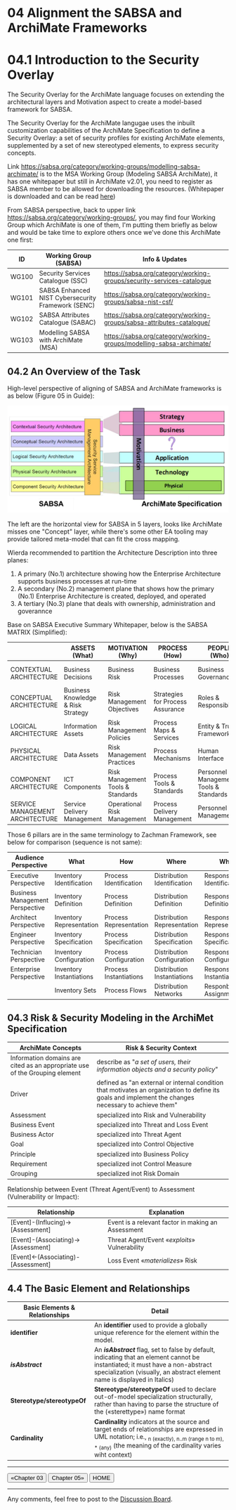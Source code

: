 # 04 Alignment the SABSA and ArchiMate Frameworks

# 04.1 Introduction to the Security Overlay

The Security Overlay for the ArchiMate language focuses on extending the architectural layers and Motivation aspect to create a model-based framework for SABSA.

The Security Overlay for the ArchiMate langugae uses the inbuilt customization capabilities of the ArchiMate Specification to define a Security Overlay: a set of security profiles for existing ArchiMate elements, supplemented by a set of new stereotyped elements, to express security concepts.

Link https://sabsa.org/category/working-groups/modelling-sabsa-archimate/ is to the MSA Working Group (Modeling SABSA ArchiMate), it has one whitepaper but still in ArchiMate v2.01, you need to register as SABSA member to be allowed for downloading the resources. (Whitepaper is downloaded and can be read [here](./T100-Modelling-SABSA-with-ArchiMate_v2.01.pdf))

From SABSA perspective, back to upper link https://sabsa.org/category/working-groups/, you may find four Working Group which ArchiMate is one of them, I'm putting them briefly as below and would be take time to explore others once we've done this ArchiMate one first:

| ID | Working Group (SABSA) | Info & Updates |
| --- | --- | --- |
| WG100 | Security Services Catalogue (SSC) | https://sabsa.org/category/working-groups/security-services-catalogue |
| WG101 | SABSA Enhanced NIST Cybersecurity Framework (SENC) | https://sabsa.org/category/working-groups/sabsa-nist-csf/ |
| WG102 | SABSA Attributes Catalogue (SABAC) | https://sabsa.org/category/working-groups/sabsa-attributes-catalogue/ |
| WG103 | Modelling SABSA with ArchiMate (MSA) | https://sabsa.org/category/working-groups/modelling-sabsa-archimate/ |

## 04.2 An Overview of the Task

High-level perspective of aligning of SABSA and ArchiMate frameworks is as below (Figure 05 in Guide):

![Figure05](./img/Figure05-align-SABSA-ArchiMate-framework.png)

The left are the horizontal view for SABSA in 5 layers, looks like ArchiMate misses one "Concept" layer, while there's some other EA tooling may provide tailored meta-model that can fit the cross mapping.

Wierda recommended to partition the Architecture Description into three planes:

1. A primary (No.1) architecture showing how the Enterprise Architecture supports business processes at run-time
2. A secondary (No.2) management plane that shows how the primary (No.1) Enterprise Architecture is created, deployed, and operated
3. A tertiary (No.3) plane that deals with ownership, administration and goverannce

Base on SABSA Executive Summary Whitepaper, below is the SABSA MATRIX (Simplified):

| | ASSETS (What) | MOTIVATION (Why) | PROCESS (How) | PEOPLE (Who) | LOCATION (Where) | TIME (When) |
| --- | --- | --- | --- | --- | --- | --- |
| CONTEXTUAL ARCHITECTURE | Business Decisions | Business Risk | Business Processes | Business Governance | Business Geography | Business Time Dependence |
| CONCEPTUAL ARCHITECTURE | Business Knowledge & Risk Strategy | Risk Management Objectives | Strategies for Process Assurance | Roles & Responsibilites | Domain Framework | Time Management Framework |
| LOGICAL ARCHITECTURE | Information Assets | Risk Management Policies | Process Maps & Services | Entity & Trust Framework | Domain Maps | Calendar & Timetable |
| PHYSICAL ARCHITECTURE | Data Assets | Risk Management Practices | Process Mechanisms | Human Interface | ICT Infrastructure | Processing Schedule |
| COMPONENT ARCHITECTURE | ICT Components | Risk Management Tools & Standards | Process Tools & Standards | Personnel Management Tools & Standards | Locators Tools & Standards | Step Timing & Sequencing Tools |
| SERVICE MANAGEMENT ARCHITECTURE | Service Delivery Management | Operational Risk Management | Process Delivery Management | Personnel Management | Management of Environment | Time & Performance Management |

Those 6 pillars are in the same terminology to Zachman Framework, see below for comparison (sequence is not same):

| Audience Perspective | What | How | Where | Who | When | Why | Model Names |
| --- | --- | --- | --- | --- | --- | --- | --- |
| Executive Perspective | Inventory Identification | Process Identification | Distribution Identification | Responsibility Identification | Timing Identification | Motivation Identification | Scope Contexts |
| Business Management Perspective | Inventory Definition | Process Definition | Distribution Definition | Responsibility Definition | Timing Definition | Motivation Definition | Business Concepts |
| Architect Perspective | Inventory Representation | Process Representation | Distribution Representation | Responsibility Representation | Timing Representation | Motivation Repreventation | System Logic |
| Engineer Perspective | Inventory Specification | Process Specification | Distribution Specification | Responsibility Specification | Timing Specification | Motivation Specification | Technology Physics |
| Technician Perspective | Inventory Configuration | Process Configuration | Distribution Configuration | Responsibility Configuration | Timing Configuration | Motivation Configuration | Tool Components |
| Enterprise Perspective | Inventory Instantiations | Process Instantiations | Distribution Instantiations | Responsibility Instantiations | Timing Instantiations | Motivation Instantiations | Operations Instances |
| | Inventory Sets | Process Flows | Distribution Networks | Responbility Assignments | Timing Cycles | Motivation Intentions | |

## 04.3 Risk & Security Modeling in the ArchiMet Specification

| ArchiMate Concepts | Risk & Security Context |
| --- | --- |
| Information domains are cited as an appropriate use of the Grouping element | describe as "_a set of users, their information objects and a security policy_" |
| Driver | defined as "an external or internal condition that motivates an organization to define its goals and implement the changes necessary to achieve them" |
| Assessment | specialized into Risk and Vulnerability |
| Business Event | specialized into Threat and Loss Event |
| Business Actor | specialized into Threat Agent |
| Goal | specialized into Control Objective |
| Principle | specialized into Business Policy |
| Requirement | specialized inot Control Measure |
| Grouping | specialized inot Risk Domain |

Relationship between Event (Threat Agent/Event) to Assessment (Vulnerability or Impact):

| Relationship | Explanation |
| --- | --- |
| [Event]-(Influcing)->[Assessment] | Event is a relevant factor in making an Assessment |
| [Event]-(Associating)->[Assessment] | Threat Agent/Event «_exploits_» Vulnerability |
| [Event]<-(Associating)-[Assessment] | Loss Event «_materializes_» Risk |

## 4.4 The Basic Element and Relationships

| Basic Elements & Relationships | Detail |
| --- | --- |
| **identifier** | An **identifier** used to provide a globally unique reference for the element within the model. |
| **_isAbstract_** | An **_isAbstract_** flag, set to false by default, indicating that an element cannot be instantiated; it must have a non-abstract specialization (visually, an abstract element name is displayed in Italics) |
| **Stereotype/stereotypeOf** | **Stereotype/stereotypeOf** used to declare out-of-model specialization structurally, rather than having to parse the structure of the («­sterettype») name format |
| **Cardinality** | **Cardinality** indicators at the source and target ends of relationships are expressed in UML notation; i.e., <sub>n (exactly), n..m (range n to m), * (any)</sub> (the meaning of the cardinality varies wiht context) |

---

[<button type="button">«Chapter 03</button>](../03_Introduction_of_ArchiMate/README.md) [<button type="button">Chapter 05»</button>](../05_Motivation_Aspect/README.md) [<button type="button">HOME</button>](../README.md)

---

Any comments, feel free to post to the [Discussion Board](https://github.com/yasenstar/ArchiMate_SABSA/discussions).